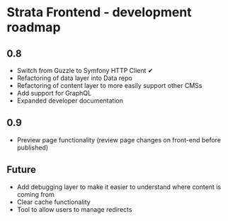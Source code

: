 # Strata Frontend - development roadmap

## 0.8

- Switch from Guzzle to Symfony HTTP Client ✔
- Refactoring of data layer into Data repo 
- Refactoring of content layer to more easily support other CMSs
- Add support for GraphQL
- Expanded developer documentation

## 0.9

- Preview page functionality (review page changes on front-end before published)

## Future

- Add debugging layer to make it easier to understand where content is coming from
- Clear cache functionality 
- Tool to allow users to manage redirects